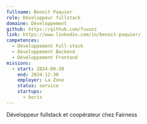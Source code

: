 ```yaml
---
fullname: Benoit Paquier
role: Développeur fullstack
domaine: Développement
github: https://github.com/fuuuzz
link: https://www.linkedin.com/in/benoit-paquier/
competences:
  - Développement Full-stack
  - Développement Backend
  - Développement Frontend
missions:
  - start: 2024-09-30
    end: 2024-12-30
    employer: La Zone
    status: service
    startups:
      - boris
---
```

Développeur fullstack et coopérateur chez Fairness